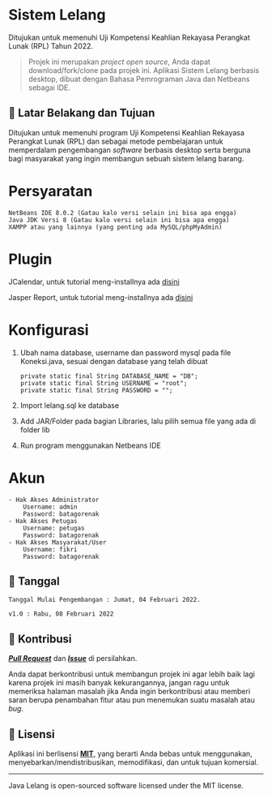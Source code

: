 # Sistem Lelang

Ditujukan untuk memenuhi Uji Kompetensi Keahlian Rekayasa Perangkat Lunak (RPL) Tahun 2022.

> Projek ini merupakan _project open source_, Anda dapat download/fork/clone pada projek ini.
> Aplikasi Sistem Lelang berbasis desktop, dibuat dengan Bahasa Pemrograman Java dan Netbeans sebagai IDE.

## 🤔 Latar Belakang dan Tujuan

Ditujukan untuk memenuhi program Uji Kompetensi Keahlian Rekayasa Perangkat Lunak (RPL) dan sebagai metode pembelajaran untuk memperdalam pengembangan _software_ berbasis desktop serta berguna bagi masyarakat yang ingin membangun sebuah sistem lelang barang.

# Persyaratan

    NetBeans IDE 8.0.2 (Gatau kalo versi selain ini bisa apa engga)
    Java JDK Versi 8 (Gatau kalo versi selain ini bisa apa engga)
    XAMPP atau yang lainnya (yang penting ada MySQL/phpMyAdmin)

# Plugin

JCalendar, untuk tutorial meng-installnya ada [disini](https://www.intika34.com/2017/04/cara-menambahkan-jcalendar-pada-netbeans.html)

Jasper Report, untuk tutorial meng-installnya ada [disini](https://gilacoding.com/read/cara-membuat-dan-contoh-sederhana-laporan-dengan-ireport-java-netbeans)

# Konfigurasi

1.  Ubah nama database, username dan password mysql pada file Koneksi.java, sesuai dengan database yang telah dibuat

        private static final String DATABASE_NAME = "DB";
        private static final String USERNAME = "root";
        private static final String PASSWORD = "";

2.  Import lelang.sql ke database
3.  Add JAR/Folder pada bagian Libraries, lalu pilih semua file yang ada di folder lib
4.  Run program menggunakan Netbeans IDE

# Akun

    - Hak Akses Administrator
    	Username: admin
    	Password: batagorenak
    - Hak Akses Petugas
    	Username: petugas
    	Password: batagorenak
    - Hak Akses Masyarakat/User
    	Username: fikri
    	Password: batagorenak

## 📆 Tanggal

    Tanggal Mulai Pengembangan : Jumat, 04 Februari 2022.

    v1.0 : Rabu, 08 Februari 2022

## 🤝 Kontribusi

_**[Pull Request](https://github.com/fikriks/java-lelang/pulls)**_ dan _**[Issue](https://github.com/fikriks/java-lelang/issues)**_ di persilahkan.

Anda dapat berkontribusi untuk membangun projek ini agar lebih baik lagi karena projek ini masih banyak kekurangannya, jangan ragu untuk memeriksa halaman masalah jika Anda ingin berkontribusi atau memberi saran berupa penambahan fitur atau pun menemukan suatu masalah atau _bug_.

## 📝 Lisensi

Aplikasi ini berlisensi **[MIT](https://github.com/fikriks/java-lelang/blob/main/LICENSE)**, yang berarti Anda bebas untuk menggunakan, menyebarkan/mendistribusikan, memodifikasi, dan untuk tujuan komersial.

---

Java Lelang is open-sourced software licensed under the MIT license.
